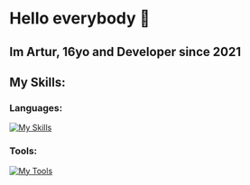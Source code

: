 # Hello everybody 👋
## Im Artur, 16yo and Developer since 2021

## My Skills:

### Languages:
[![My Skills](https://skillicons.dev/icons?i=html,css,js,java,py,mysql&perline=3)](https://skillicons.dev)

### Tools:
[![My Tools](https://skillicons.dev/icons?i=eclipse,idea,pycharm,vscode,visualstudio&perline=5)](https://skillicons.dev)


